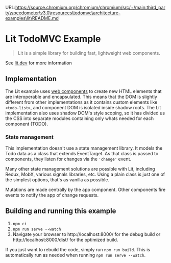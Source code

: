 URL:https://source.chromium.org/chromium/chromium/src/+/main:third_party\speedometer\v3.0\resources\todomvc\architecture-examples\lit\README.md
# Lit TodoMVC Example

> Lit is a simple library for building fast, lightweight web components.

See [lit.dev](https://lit.dev) for more information

## Implementation

The Lit example uses [web components](https://developer.mozilla.org/en-US/docs/Web/API/Web_components) to create new HTML elements that are interoperable and encapsulated. This means that the DOM is slightly different from other implementations as it contains custom elements like `<todo-list>`, and component DOM is isolated inside shadow roots. The Lit implementation also uses shadow DOM's style scoping, so it has divided us the CSS into separate modules containing only whats needed for each component (TODO).

### State management

This implementation doesn't use a state management library. It models the Todo data as a class that extends EventTarget. As that class is passed to components, they listen for changes via the `'change'` event.

Many other state management solutions are possible with Lit, including Redux, MobX, various signals libraries, etc. Using a plain class is just one of the simplest options, that's as vanilla as possible.

Mutations are made centrally by the app component. Other components fire events to notify the app of change requests.

## Building and running this example

1. `npm ci`
2. `npm run serve --watch`
3. Navigate your browser to http://localhost:8000/ for the debug build or http://localhost:8000/dist/ for the optimized build.

If you just want to rebuild the code, simply run `npm run build`. This is automatically run as needed when running `npm run serve --watch`.

